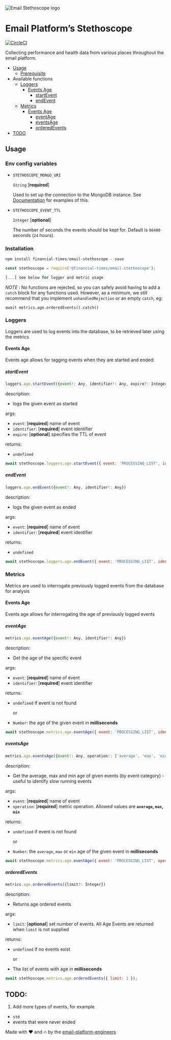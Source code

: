 ![Email Stethoscope logo](https://www.ft.com/__origami/service/image/v2/images/raw/https%3A%2F%2Fdl.dropboxusercontent.com%2Fs%2F0j7wzjnu6b9c6mg%2Femail_stethoscope.gif?source=email-platform&width=100&format=gif)
# Email Platform’s Stethoscope

[![CircleCI](https://circleci.com/gh/Financial-Times/email-stethoscope/tree/master.svg?style=svg&circle-token=edc64b64e84f2b869539c02e299c5b51103b0df1)](https://circleci.com/gh/Financial-Times/email-stethoscope/tree/master)

Collecting performance and health data from various places throughout the email platform.

* [Usage](#usage)
	* [Prerequisite](#prerequisite)
* Available functions
	* [Loggers](#loggers)
		* [Events Age](#events-age)
			* [startEvent](#startevent)
			* [endEvent](#endevent)
	* [Metrics](#metrics)
		* [Events Age](#events-age-1)
			* [eventAge](#eventage)
			* [eventsAge](#eventsage)
			* [orderedEvents](#orderedevents)
* [TODO](#todo)

## Usage

### Env config variables
- `STETHOSCOPE_MONGO_URI`

	`String` [**required**]

	Used to set up the connection to the MongoDB instance.  See [Documentation](https://mongoosejs.com/docs/connections.html#connections) for examples of this.

- `STETHOSCOPE_EVENT_TTL`

	`Integer` [**optional**]

	The number of seconds the events should be kept for. Default is `86400` seconds (`24` hours).

### Installation
```javascript
npm install financial-times/email-stethoscope --save

const stethoscope = require('@financial-times/email-stethoscope');

[...] see below for logger and metric usage
```

*NOTE* : No functions are rejected, so you can safely avoid having to add a `catch` block for any functions used.  However, as a minimum, we still recommend that you implement `unhandledRejection` or an empty `catch`, eg:
```
await metrics.age.orderedEvents().catch()
```

### Loggers
Loggers are used to log events into the database, to be retrieved later using the metrics

#### Events Age
Events age allows for tagging events when they are started and ended:

##### startEvent
```javascript
loggers.age.startEvent({event!: Any, identifier!: Any, expire?: Integer})
```

description:

- logs the given event as started

args:

- `event`: [**required**] name of event
- `identifier`: [**required**] event identifier
- `expire`: [**optional**] specifies the TTL of event

returns:

- `undefined`

```javascript
await stethoscope.loggers.age.startEvent({ event: 'PROCESSING_LIST', identifier: '7da32a14-a9f1-4582-81eb-e4216e0d9a51' });
```

##### endEvent
```javascript
loggers.age.endEvent({event!: Any, identifier!: Any})
```

description:

- logs the given event as ended

args:

- `event`: [**required**] name of event
- `identifier`: [**required**] event identifier


returns:

- `undefined`

```javascript
await stethoscope.loggers.age.endEvent({ event: 'PROCESSING_LIST', identifier: '7da32a14-a9f1-4582-81eb-e4216e0d9a51' });
```

### Metrics
Metrics are used to interrogate previously logged events from the database for analysis

#### Events Age
Events age allows for interrogating the age of previously logged events

##### eventAge
```javascript
metrics.age.eventAge({event!: Any, identifier!: Any})
```

description:

- Get the age of the specific event

args:

- `event`: [**required**] name of event
- `identifier`: [**required**] event identifier

returns:

- `undefined` if event is not found

	or

- `Number`: the age of the given event in **milliseconds**


```javascript
await stethoscope.metrics.age.eventAge({ event: 'PROCESSING_LIST', identifier: '7da32a14-a9f1-4582-81eb-e4216e0d9a51' });
```

##### eventsAge
```javascript
metrics.age.eventsAge({event!: Any, operation!: ['average', 'max', 'min']})
```

description:

- Get the average, max and min age of given events (by event category) - useful to identify slow running events

args:

- `event`: [**required**] name of event
- `operation`: [**required**] metric operation.  Allowed values are **`average`, `max`, `min`**

returns:

- `undefined` if event is not found

	or

- `Number`: the `average`, `max` or `min` age of the given event in **milliseconds**


```javascript
await stethoscope.metrics.age.eventAge({ event: 'PROCESSING_LIST', operation: 'max' });
```

##### orderedEvents
```javascript
metrics.age.orderedEvents({limit?: Integer})
```

description:

- Returns age ordered events

args:

- `limit`: [**optional**] set number of events.  All Age Events are returned when `limit` is not supplied

returns:

- `undefined` if no events exist

	or

- The list of events with age in **milliseconds**


```javascript
await stethoscope.metrics.age.orderedEvents({ limit: 1 });
```

## TODO:

1) Add more types of events, for example
- `std`
- events that were never ended

Made with ❤️ and 🔥 by the [email-platform-engineers](https://github.com/orgs/Financial-Times/teams/email-platform-engineers)

